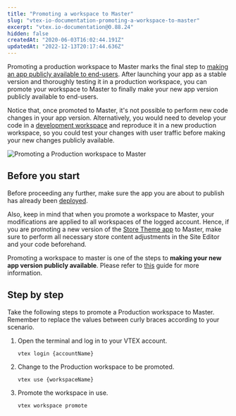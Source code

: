 ```yaml
---
title: "Promoting a workspace to Master"
slug: "vtex-io-documentation-promoting-a-workspace-to-master"
excerpt: "vtex.io-documentation@0.88.24"
hidden: false
createdAt: "2020-06-03T16:02:44.191Z"
updatedAt: "2022-12-13T20:17:44.636Z"
---
```

Promoting a production workspace to Master marks the final step to [making an app publicly available to end-users](https://developers.vtex.com/vtex-developer-docs/docs/vtex-io-documentation-making-your-new-app-version-publicly-available). After launching your app as a stable version and thoroughly testing it in a production workspace, you can promote your workspace to Master to finally make your new app version publicly available to end-users.

Notice that, once promoted to Master, it's not possible to perform new code changes in your app version. Alternatively, you would need to develop your code in a [development workspace](https://developers.vtex.com/vtex-developer-docs/docs/vtex-io-documentation-creating-a-development-workspace/) and reproduce it in a new production workspace, so you could test your changes with user traffic before making your new changes publicly available.

![Promoting a Production workspace to Master](https://cdn.jsdelivr.net/gh/vtexdocs/dev-portal-content@main/images/vtex-io-documentation-promoting-a-workspace-to-master-0.gif)

## Before you start

Before proceeding any further, make sure the app you are about to publish has already been [deployed](https://developers.vtex.com/vtex-developer-docs/docs/vtex-io-documentation-deploying-the-app-stable-version).

Also, keep in mind that when you promote a workspace to Master, your modifications are applied to all workspaces of the logged account. Hence, if you are promoting a new version of the [Store Theme app](https://developers.vtex.com/vtex-developer-docs/docs/vtex-io-documentation-3-settingyourstoretheme) to Master, make sure to perform all necessary store content adjustments in the Site Editor and your code beforehand.

Promoting a workspace to master is one of the steps to **making your new app version publicly available**. Please refer to [this](https://developers.vtex.com/vtex-developer-docs/docs/vtex-io-documentation-making-your-new-app-version-publicly-available) guide for more information.

## Step by step

Take the following steps to promote a Production workspace to Master. Remember to replace the values between curly braces according to your scenario.

1. Open the terminal and log in to your VTEX account.

    ```shell
    vtex login {accountName}
    ```

2. Change to the Production workspace to be promoted.

    ```shell
    vtex use {workspaceName}
    ```

3. Promote the workspace in use.

    ```shell
    vtex workspace promote
    ```

